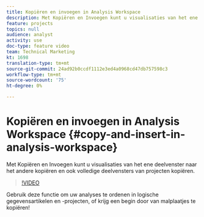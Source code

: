 ```yaml
---
title: Kopiëren en invoegen in Analysis Workspace
description: Met Kopiëren en Invoegen kunt u visualisaties van het ene deelvenster naar het andere kopiëren en ook volledige deelvensters van projecten kopiëren.
feature: projects
topics: null
audience: analyst
activity: use
doc-type: feature video
team: Technical Marketing
kt: 1698
translation-type: tm+mt
source-git-commit: 24ad92b0ccdf1112e3ed4a0968cd47db757598c3
workflow-type: tm+mt
source-wordcount: '75'
ht-degree: 0%

---
```



# Kopiëren en invoegen in Analysis Workspace {#copy-and-insert-in-analysis-workspace}

Met Kopiëren en Invoegen kunt u visualisaties van het ene deelvenster naar het andere kopiëren en ook volledige deelvensters van projecten kopiëren.

>[!VIDEO](https://video.tv.adobe.com/v/23230/?quality=12)

Gebruik deze functie om uw analyses te ordenen in logische gegevensartikelen en -projecten, of krijg een begin door van malplaatjes te kopiëren!
